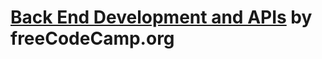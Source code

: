 # [Back End Development and APIs](https://www.freecodecamp.org/learn/back-end-development-and-apis) by freeCodeCamp.org
